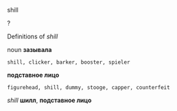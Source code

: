 shill

?


Definitions of _shill_

noun
**зазывала**

    shill, clicker, barker, booster, spieler
**подставное лицо**

    figurehead, shill, dummy, stooge, capper, counterfeit

_shill_
**шилл**, **подставное лицо**